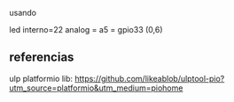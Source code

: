 usando 

led interno=22
analog = a5 = gpio33 (0,6)


referencias
----------

ulp platformio lib: https://github.com/likeablob/ulptool-pio?utm_source=platformio&utm_medium=piohome 